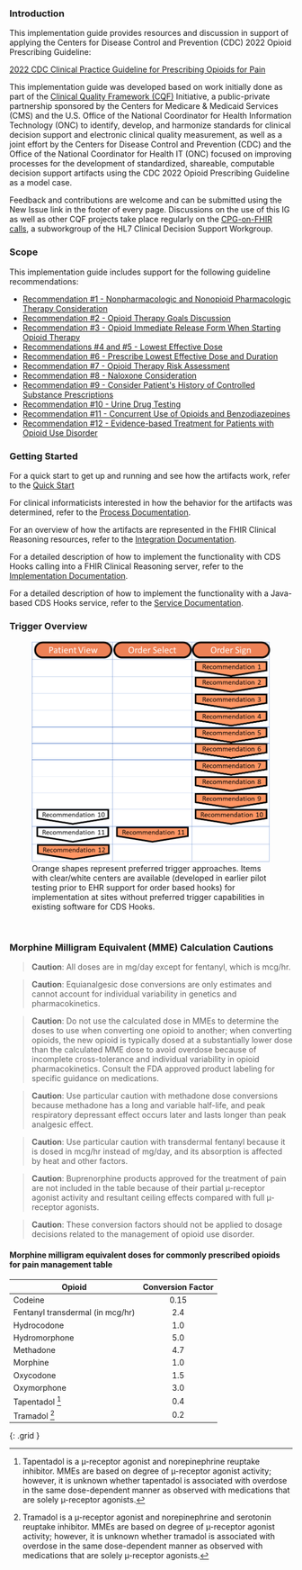 ### Introduction

This implementation guide provides resources and discussion in support of applying the Centers
for Disease Control and Prevention (CDC) 2022 Opioid Prescribing Guideline:

[2022 CDC Clinical Practice Guideline for Prescribing Opioids for Pain](https://www.cdc.gov/mmwr/volumes/71/rr/rr7103a1.htm)

This implementation guide was developed based on work initially done as part of the
<a href="https://confluence.hl7.org/display/CQIWC/Clinical+Quality+Framework">Clinical Quality Framework (CQF)</a>
Initiative, a public-private partnership sponsored by the Centers for Medicare &amp; Medicaid Services (CMS) and
the U.S. Office of the National Coordinator for Health Information Technology (ONC) to identify, develop, and harmonize
standards for clinical decision support and electronic clinical quality measurement, as well as a joint effort by
the Centers for Disease Control and Prevention (CDC) and the Office of the National Coordinator for Health IT (ONC)
focused on improving processes for the development of standardized, shareable, computable decision support artifacts
using the CDC 2022 Opioid Prescribing Guideline as a model case.

Feedback and contributions are welcome and can be submitted using the New Issue link in the footer of every page. Discussions on the
use of this IG as well as other CQF projects take place regularly on the <a href="https://confluence.hl7.org/display/CDS/CPGonFHIR">CPG-on-FHIR calls</a>, a subworkgroup of the HL7 Clinical Decision Support Workgroup.

### Scope

This implementation guide includes support for the following guideline recommendations:
* [Recommendation #1 - Nonpharmacologic and Nonopioid Pharmacologic Therapy Consideration](recommendation-01.html)
* [Recommendation #2 - Opioid Therapy Goals Discussion](recommendation-02.html)
* [Recommendation #3 - Opioid Immediate Release Form When Starting Opioid Therapy](recommendation-03-order-sign.html)
* [Recommendations #4 and #5 - Lowest Effective Dose](recommendation-04-05.html)
* [Recommendation #6 - Prescribe Lowest Effective Dose and Duration](recommendation-06.html)
* [Recommendation #7 - Opioid Therapy Risk Assessment](recommendation-07.html)
* [Recommendation #8 - Naloxone Consideration](recommendation-08.html)
* [Recommendation #9 - Consider Patient's History of Controlled Substance Prescriptions](recommendation-09.html)
* [Recommendation #10 - Urine Drug Testing](recommendation-10-order-sign.html)
* [Recommendation #11 - Concurrent Use of Opioids and Benzodiazepines](recommendation-11-order-select.html)
* [Recommendation #12 - Evidence-based Treatment for Patients with Opioid Use Disorder](recommendation-12.html)  

### Getting Started

For a quick start to get up and running and see how the artifacts work, refer to the [Quick Start](quick-start.html)

For clinical informaticists interested in how the behavior for the artifacts was determined,
refer to the [Process Documentation](process-documentation.html).

For an overview of how the artifacts are represented in the FHIR Clinical Reasoning resources,
refer to the [Integration Documentation](integration-documentation.html).

For a detailed description of how to implement the functionality with CDS Hooks calling into a
FHIR Clinical Reasoning server, refer to the [Implementation Documentation](implementation-documentation.html).

For a detailed description of how to implement the functionality with a Java-based CDS Hooks
service, refer to the [Service Documentation](service-documentation.html).

### Trigger Overview
<div>
<figure>
    <img src="assets/images/trigger-overview.png" alt="Trigger Overview image">
    <figurecaption><br/>Orange shapes represent preferred trigger approaches. Items with clear/white centers are available (developed in earlier pilot testing prior to EHR support for order based hooks) for implementation at sites without preferred trigger capabilities in existing software for CDS Hooks.</figurecaption>
</figure>
</div>
<br />
 
### Morphine Milligram Equivalent (MME) Calculation Cautions

> **Caution**: All doses are in mg/day except for fentanyl, which is mcg/hr. 

> **Caution**: Equianalgesic dose conversions are only estimates and cannot account for individual variability in genetics and pharmacokinetics. 

> **Caution**: Do not use the calculated dose in MMEs to determine the doses to use when converting one opioid to another; when converting opioids, the new opioid is typically dosed at a substantially lower dose than the calculated MME dose to avoid overdose because of incomplete cross-tolerance and individual variability in opioid pharmacokinetics. Consult the FDA approved product labeling for specific guidance on medications.

> **Caution**: Use particular caution with methadone dose conversions because methadone has a long and variable half-life, and peak respiratory depressant effect occurs later and lasts longer than peak analgesic effect. 

> **Caution**: Use particular caution with transdermal fentanyl because it is dosed in mcg/hr instead of mg/day, and its absorption is affected by heat and other factors. 

> **Caution**: Buprenorphine products approved for the treatment of pain are not included in the table because of their partial µ-receptor agonist activity and resultant ceiling effects compared with full µ-receptor agonists. 

> **Caution**: These conversion factors should not be applied to dosage decisions related to the management of opioid use disorder.

#### Morphine milligram equivalent doses for commonly prescribed opioids for pain management table

| Opioid                           | Conversion Factor |
|----------------------------------|:-----------------:|
| Codeine                          | 0.15 |
| Fentanyl transdermal (in mcg/hr) | 2.4 |
| Hydrocodone                      | 1.0 |
| Hydromorphone                    | 5.0 |
| Methadone                        | 4.7 |
| Morphine                         | 1.0 |
| Oxycodone                        | 1.5 |
| Oxymorphone                      | 3.0 |
| Tapentadol [^1]                  | 0.4 |
| Tramadol [^2]                    | 0.2 |
{: .grid }

[^1]: Tapentadol is a µ-receptor agonist and norepinephrine reuptake inhibitor. MMEs are based on degree of µ-receptor agonist activity; however, it is unknown whether tapentadol is associated with overdose in the same dose-dependent manner as observed with medications that are solely µ-receptor agonists.

[^2]: Tramadol is a µ-receptor agonist and norepinephrine and serotonin reuptake inhibitor. MMEs are based on degree of µ-receptor agonist activity; however, it is unknown whether tramadol is associated with overdose in the same dose-dependent manner as observed with medications that are solely µ-receptor agonists.